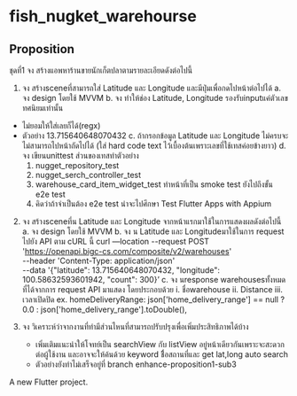 # fish_nugket_warehourse

## Proposition
ชุดที่1
จง สร้างแอพหาร้านขายนักเก็ตปลาตามรายละเอียดดังต่อไปนี้
1. จง สร้างsceneที่สามารถใส่ Latitude และ Longitude และมีปุ่มเพื่อกดไปหน้าต่อไปได้
a. จง design โดยใช้ MVVM
b. จง ทําให้ช่อง Latitude, Longitude รองรับinputแค่ตัวเลขทศนิยมเท่านั้น
- ไม่ยอมให้ใส่เลยก็ได้(regx)
- ตัวอย่าง 13.715640648070432
c. ถ้ากรอกข้อมูล Latitude และ Longitude ไม่ครบจะไม่สามารถไปหน้าถัดไปได้ (ใส่ hard code text ไว้เบื้องต้นเพราะเลขที่ใช้เทสค่อยข้างยาว)
d. จง เขียนunittest
    ส่วนของเทสทำตัวอย่าง
    1. nugget_repository_test
    2. nugget_serch_controller_test
    3. warehouse_card_item_widget_test ทำหน้าที่เป็น smoke test ยังไปถึงขั้น e2e test
    4. คิดว่าถ้าจำเป็นต้อง e2e test น่าจะไปศึกษา Test Flutter Apps with Appium
2. จง สร้างsceneที่น Latitude และ Longitude จากหน้าแรกมาใช้ในการแสดงผลดังต่อไปนี้
a. จง design โดยใช้ MVVM
b. จง น Latitude และ Longitudeมาใช้ในการ request ไปยัง API ตาม cURL นี้
curl —location --request POST 'https://openapi.bigc-cs.com/composite/v2/warehouses'
\
--header 'Content-Type: application/json' \
--data '{"latitude": 13.715640648070432, "longitude": 100.58632593601942, "count": 300}’
c. จง นresponse warehousesทั้งหมดที่ได้จากการ request API มาแสดง โดยประกอบด้วย
i. ชื่อwarehouse
ii. Distance
iii. เวลาเปิดปิด
    ex.
       homeDeliveryRange: json['home_delivery_range'] == null ? 0.0 : json['home_delivery_range'].toDouble(),

4. จง วิเคราะห์ว่าจากงานที่ทํามีส่วนไหนที่สามารถปรับปรุงเพื่อเพิ่มประสิทธิภาพได้บ้าง
   - เพิ่มเติมแนะนำให้โจทย์เป็น searchView กับ listView อยู่หน้าเดียวกันเพราะจะสะดวกต่อผู้ใช้งาน และอาจจะให้ค้นด้วย keyword ชื่ิอสถานที่และ get lat,long auto search
   - ตัวอย่างยังทำไม่เสร็จอยู่ที่ branch enhance-proposition1-sub3

A new Flutter project.
